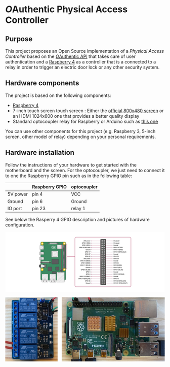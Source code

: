 # *O*Authentic Physical Access Controller

## Purpose 

This project proposes an Open Source implementation of a *Physical Access Controller* based on the [*O*Authentic API](https://oauthentic.com/en/api.html) that takes care of user authentication and a [Raspberry 4](https://www.raspberrypi.org/products/raspberry-pi-4-model-b/) as a controller that is a connected to a relay in order to trigger an electric door lock or any other security system.

## Hardware components

The project is based on the following components:

- [Raspberry 4](https://www.raspberrypi.org/products/raspberry-pi-4-model-b/)
- 7-inch touch screen touch screen : Either the [official 800x480 screen](https://www.amazon.fr/Raspberry-Pi-2473872-Display-Schermo/dp/B014WKCFR4/) or an HDMI 1024x600 one that provides a better quality display
- Standard optocoupler relay for Raspberry or Arduino such as [this one](https://www.amazon.fr/Elegoo-Optocoupleur-%EF%BC%94-Channel-Arduino-Raspberry/dp/B06XKST8XC/)
  
You can use other components for this project (e.g. Raspberry 3, 5-inch screen, other model of relay) depending on your personal requirements. 
  
## Hardware installation

Follow the instructions of your hardware to get started with the motherboard and the screen. For the optocoupler, we just need to connect it to one the Raspberry GPIO pin such as in the following table:

| | Raspberry GPIO | optocoupler |
| -- | -- | -- |
| 5V power | pin 4 | VCC |
| Ground | pin 6 | Ground |
| IO port | pin 23 | relay 1 |

See below the Rasperry 4 GPIO description and pictures of hardware configuration.

 ![GPIO](img/GPIO.jpg)
 
 ![Hardware configuration](img/rasprelay.jpg)

